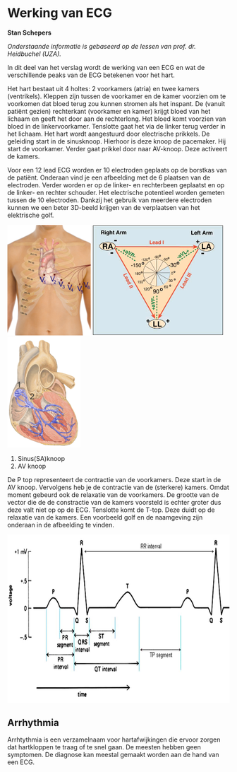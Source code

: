 # Werking van ECG

**Stan Schepers**

*Onderstaande informatie is gebaseerd op de lessen van prof. dr. Heidbuchel (UZA).* 

In dit deel van het verslag wordt de werking van een ECG en wat de verschillende peaks van de ECG betekenen voor het hart.

Het hart bestaat uit 4 holtes: 2 voorkamers (atria) en twee kamers (ventrikels). Kleppen zijn tussen de voorkamer en de kamer voorzien om te voorkomen dat bloed terug zou kunnen stromen als het inspant. De (vanuit patiënt gezien) rechterkant (voorkamer en kamer) krijgt bloed van het lichaam en geeft het door aan de rechterlong. Het bloed komt voorzien van bloed in de linkervoorkamer. Tenslotte gaat het via de linker terug verder in het lichaam. Het hart wordt aangestuurd door electrische prikkels. De geleiding start in de  sinusknoop. Hierhoor is deze knoop de pacemaker. Hij start de voorkamer. Verder gaat prikkel door naar AV-knoop. Deze activeert de kamers.

Voor een 12 lead ECG worden er 10 electroden geplaats op de borstkas van de patiënt. Onderaan vind je een afbeelding met de 6 plaatsen van de electroden. Verder worden er op de linker- en rechterbeen geplaatst en op de linker- en rechter schouder. Het electrische potentieel worden gemeten tussen de 10 electroden. Dankzij het gebruik van meerdere electroden kunnen we een beter 3D-beeld krijgen van de verplaatsen van het elektrische golf. 

<img src="images/Precordial_leads_in_ECG.png" height=250px/>

<img src="images/ecg_534.gif" height=250px>



<img src="images/Reizleitungssystem_1.png" height=250px/>

1. Sinus(SA)knoop
2. AV knoop

De P top representeert de contractie van de voorkamers. Deze start in de AV knoop. Vervolgens heb je de contractie van de (sterkere) kamers.  Omdat moment gebeurd ook de relaxatie van de voorkamers. De grootte van de vector die de de constractie van de kamers voorsteld is echter groter dus deze valt niet op op de ECG. Tenslotte komt de T-top. Deze duidt op de relaxatie van de kamers.  Een voorbeeld golf en de naamgeving zijn onderaan in de afbeelding te vinden. 

<img src="images/12.jpg">

## Arrhythmia

Arrhtythmia is een verzamelnaam voor hartafwijkingen die ervoor zorgen dat hartkloppen te traag of te snel gaan. De meesten hebben geen symptomen. De diagnose kan meestal gemaakt worden aan de hand van een ECG. 
